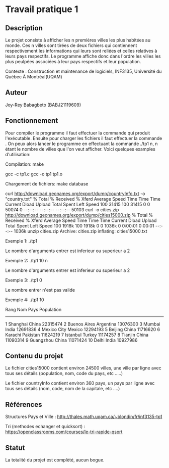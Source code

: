 # Travail pratique 1

## Description

Le projet consiste à afficher les n premières villes les plus habitées au monde. Ces n villes sont tirées de deux fichiers qui contiennent respectivement les informations qui leurs sont reliées et celles relatives à leurs pays respectifs. Le programme affiche donc dans l'ordre les villes les plus peulpées associées à leur pays respectifs et leur population.

Contexte : Construction et maintenance de logiciels, INF3135, Université du Québec À Montréal(UQAM)

## Auteur

Joy-Rey Babagbeto (BABJ21119609)

## Fonctionnement

Pour compiler le programme il faut effectuer la commande <make> qui produit l'exécutable. Ensuite pour charger les fichiers il faut effectuer la commande <make database>. On peux alors lancer le programme en effectuant la commande ./tp1 n, n étant le nombre de villes que l'on veut afficher. Voici quelques examples d'utilisation:

Compilation:
make

gcc -c tp1.c
gcc -o tp1 tp1.o

Chargement de fichiers:
make database

curl http://download.geonames.org/export/dump/countryInfo.txt -o "country.txt"
% Total    % Received % Xferd  Average Speed   Time    Time     Time  Current
Dload  Upload   Total   Spent    Left  Speed
100 31415  100 31415    0     0  50074      0 --:--:-- --:--:-- --:--:-- 50103
curl -o cities.zip http://download.geonames.org/export/dump/cities15000.zip
% Total    % Received % Xferd  Average Speed   Time    Time     Time  Current
Dload  Upload   Total   Spent    Left  Speed
100 1918k  100 1918k    0     0  1036k      0  0:00:01  0:00:01 --:--:-- 1036k
unzip cities.zip
Archive:  cities.zip
inflating: cities15000.txt 

Exemple 1:
./tp1

Le nombre d'arguments entrer est inferieur ou superieur a 2

Exemple 2:
./tp1 10 n

Le nombre d'arguments entrer est inferieur ou superieur a 2

Exemple 3:
./tp1 0

Le nombre entrer n'est pas valide

Exemple 4:
./tp1 10

Rang  Nom                                                Pays                                               Population
----  ---                                                ----                                               ----------
   1  Shanghai                                           China                                                22315474
   2  Buenos Aires                                       Argentina                                            13076300
   3  Mumbai                                             India                                                12691836
   4  Mexico City                                        Mexico                                               12294193
   5  Beijing                                            China                                                11716620
   6  Karachi                                            Pakistan                                             11624219
   7  Istanbul                                           Turkey                                               11174257
   8  Tianjin                                            China                                                11090314
   9  Guangzhou                                          China                                                11071424
  10  Delhi                                              India                                                10927986

## Contenu du projet

Le fichier cities15000 contient environ 24500 villes, une ville par ligne avec tous ses détails (population, nom, code du pays, etc .....)

Le fichier countryInfo contient environ 360 pays, un pays par ligne avec tous ses détails (nom, code, nom de la capitale, etc ....)

## Références

Structures Pays et Ville : http://thales.math.uqam.ca/~blondin/fr/inf3135-tp1

Tri (methodes echanger et quicksort) : https://openclassrooms.com/courses/le-tri-rapide-qsort

## Statut

La totalité du projet est complèté, aucun bogue.